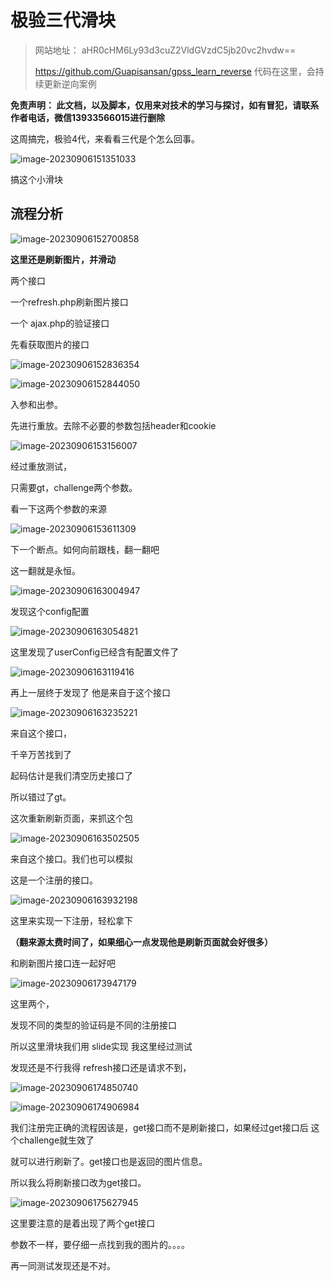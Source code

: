 # 极验三代滑块

> 网站地址： aHR0cHM6Ly93d3cuZ2VldGVzdC5jb20vc2hvdw==
>
> https://github.com/Guapisansan/gpss_learn_reverse 代码在这里，会持续更新逆向案例

**免责声明： 此文档，以及脚本，仅用来对技术的学习与探讨，如有冒犯，请联系作者电话，微信13933566015进行删除**

这周搞完，极验4代，来看看三代是个怎么回事。

![image-20230906151351033](./极验三代.assets/image-20230906151351033.png)

搞这个小滑块

## 流程分析

![image-20230906152700858](./极验三代.assets/image-20230906152700858.png)

**这里还是刷新图片，并滑动**

两个接口 

一个refresh.php刷新图片接口

一个 ajax.php的验证接口

先看获取图片的接口

![image-20230906152836354](./极验三代.assets/image-20230906152836354.png)

![image-20230906152844050](./极验三代.assets/image-20230906152844050.png)

入参和出参。

先进行重放。去除不必要的参数包括header和cookie

![image-20230906153156007](./极验三代.assets/image-20230906153156007.png)

经过重放测试，

只需要gt，challenge两个参数。

看一下这两个参数的来源

![image-20230906153611309](./极验三代.assets/image-20230906153611309.png)

下一个断点。如何向前跟栈，翻一翻吧

这一翻就是永恒。

![image-20230906163004947](./极验三代.assets/image-20230906163004947.png)

发现这个config配置

![image-20230906163054821](./极验三代.assets/image-20230906163054821.png)

这里发现了userConfig已经含有配置文件了

![image-20230906163119416](./极验三代.assets/image-20230906163119416.png)

再上一层终于发现了 他是来自于这个接口

![image-20230906163235221](./极验三代.assets/image-20230906163235221.png)

来自这个接口，

千辛万苦找到了

起码估计是我们清空历史接口了

所以错过了gt。

这次重新刷新页面，来抓这个包

![image-20230906163502505](./极验三代.assets/image-20230906163502505.png)

来自这个接口。我们也可以模拟

这是一个注册的接口。

![image-20230906163932198](./极验三代.assets/image-20230906163932198.png)

这里来实现一下注册，轻松拿下

**（翻来源太费时间了，如果细心一点发现他是刷新页面就会好很多）**

和刷新图片接口连一起好吧

![image-20230906173947179](./极验三代.assets/image-20230906173947179.png)

这里两个，

发现不同的类型的验证码是不同的注册接口

所以这里滑块我们用 slide实现
我这里经过测试

发现还是不行我得 refresh接口还是请求不到，

![image-20230906174850740](./极验三代.assets/image-20230906174850740.png)

![image-20230906174906984](./极验三代.assets/image-20230906174906984.png)

我们注册完正确的流程因该是，get接口而不是刷新接口，如果经过get接口后 这个challenge就生效了

就可以进行刷新了。get接口也是返回的图片信息。

所以我么将刷新接口改为get接口。

![image-20230906175627945](./极验三代.assets/image-20230906175627945.png)

这里要注意的是着出现了两个get接口

参数不一样，要仔细一点找到我的图片的。。。。

再一同测试发现还是不对。

